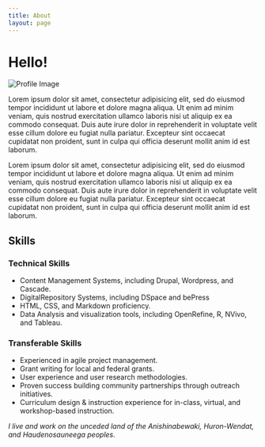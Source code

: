 ```yaml
---
title: About
layout: page
---
```

# Hello!

<html>

<head>
 <title>Polaroid Pictures</title>
</head>

<body>
<div class="picture-container">

 <div class="polaroid image1" polaroid-caption="Hello!">
<img src="https://lillian-rigling.github.io/indigo/assets/images/0058.jpg" alt="Profile Image"> </img> </div>

 </div>
</body>

</html>
<p>Lorem ipsum dolor sit amet, consectetur adipisicing elit, sed do eiusmod
tempor incididunt ut labore et dolore magna aliqua. Ut enim ad minim veniam,
quis nostrud exercitation ullamco laboris nisi ut aliquip ex ea commodo
consequat. Duis aute irure dolor in reprehenderit in voluptate velit esse
cillum dolore eu fugiat nulla pariatur. Excepteur sint occaecat cupidatat non
proident, sunt in culpa qui officia deserunt mollit anim id est laborum.</p>

<p>Lorem ipsum dolor sit amet, consectetur adipisicing elit, sed do eiusmod
tempor incididunt ut labore et dolore magna aliqua. Ut enim ad minim veniam,
quis nostrud exercitation ullamco laboris nisi ut aliquip ex ea commodo
consequat. Duis aute irure dolor in reprehenderit in voluptate velit esse
cillum dolore eu fugiat nulla pariatur. Excepteur sint occaecat cupidatat non
proident, sunt in culpa qui officia deserunt mollit anim id est laborum.</p>

## Skills
### Technical Skills
* Content Management Systems, including Drupal, Wordpress, and Cascade.
* DigitalRepository Systems, including DSpace and bePress 
* HTML, CSS, and Markdown proficiency.
* Data Analysis and visualization tools, including OpenRefine, R, NVivo, and Tableau.

### Transferable Skills
* Experienced in agile project management.
* Grant writing for local and federal grants.  
* User experience and user research methodologies.
* Proven success building community partnerships through outreach initiatives.
* Curriculum design & instruction experience for in-class, virtual, and workshop-based instruction. 

*I live and work on the unceded land of the Anishinabewaki, Huron-Wendat, and Haudenosauneega peoples.*
